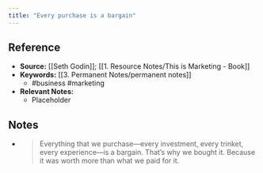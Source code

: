```yaml
---
title: "Every purchase is a bargain"
---
```

## Reference
- **Source:** [[Seth Godin]]; [[1. Resource Notes/This is Marketing - Book]]
- **Keywords:** [[3. Permanent Notes/permanent notes]]
	- #business #marketing
- **Relevant Notes:**
	- Placeholder
## Notes
- >Everything that we purchase—every investment, every trinket, every experience—is a bargain. That’s why we bought it. Because it was worth more than what we paid for it.
